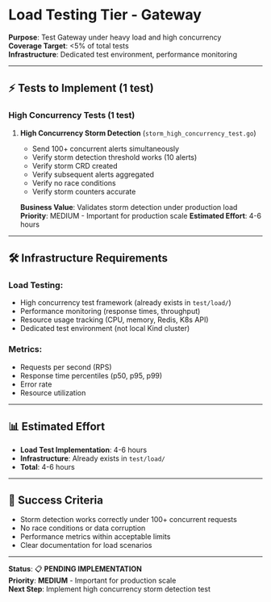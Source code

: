 # Load Testing Tier - Gateway

**Purpose**: Test Gateway under heavy load and high concurrency  
**Coverage Target**: <5% of total tests  
**Infrastructure**: Dedicated test environment, performance monitoring

---

## ⚡ **Tests to Implement** (1 test)

### **High Concurrency Tests** (1 test)

1. **High Concurrency Storm Detection** (`storm_high_concurrency_test.go`)
   - Send 100+ concurrent alerts simultaneously
   - Verify storm detection threshold works (10 alerts)
   - Verify storm CRD created
   - Verify subsequent alerts aggregated
   - Verify no race conditions
   - Verify storm counters accurate
   
   **Business Value**: Validates storm detection under production load
   **Priority**: MEDIUM - Important for production scale
   **Estimated Effort**: 4-6 hours

---

## 🛠️ **Infrastructure Requirements**

### **Load Testing**:
- High concurrency test framework (already exists in `test/load/`)
- Performance monitoring (response times, throughput)
- Resource usage tracking (CPU, memory, Redis, K8s API)
- Dedicated test environment (not local Kind cluster)

### **Metrics**:
- Requests per second (RPS)
- Response time percentiles (p50, p95, p99)
- Error rate
- Resource utilization

---

## 📊 **Estimated Effort**

- **Load Test Implementation**: 4-6 hours
- **Infrastructure**: Already exists in `test/load/`
- **Total**: 4-6 hours

---

## 🎯 **Success Criteria**

- Storm detection works correctly under 100+ concurrent requests
- No race conditions or data corruption
- Performance metrics within acceptable limits
- Clear documentation for load scenarios

---

**Status**: 📋 **PENDING IMPLEMENTATION**  
**Priority**: **MEDIUM** - Important for production scale  
**Next Step**: Implement high concurrency storm detection test

